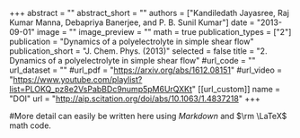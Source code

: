 +++
abstract = ""
abstract_short = ""
authors = ["Kandiledath Jayasree, Raj Kumar Manna, Debapriya Banerjee, and P. B. Sunil Kumar"]
date = "2013-09-01"
image = ""
image_preview = ""
math = true
publication_types = ["2"]
publication = "Dynamics of a polyelectrolyte in simple shear flow"
publication_short = "J. Chem. Phys. (2013)"
selected = false
title = "2. Dynamics of a polyelectrolyte in simple shear flow"
#url_code = ""
url_dataset = ""
#url_pdf = "https://arxiv.org/abs/1612.08151"
#url_video = "https://www.youtube.com/playlist?list=PLOKQ_pz8e2VsPabBDc9nump5pM6UrQXKt"
[[url_custom]]
    name = "DOI"
    url = "http://aip.scitation.org/doi/abs/10.1063/1.4837218"
+++

#More detail can easily be written here using *Markdown* and $\rm \LaTeX$ math code.
